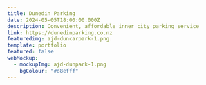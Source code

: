 ```yaml
---
title: Dunedin Parking
date: 2024-05-05T18:00:00.000Z
description: Convenient, affordable inner city parking service
link: https://dunedinparking.co.nz
featuredimg: ajd-duncarpark-1.png
template: portfolio
featured: false
webMockup:
  - mockupImg: ajd-dunpark-1.png
    bgColour: "#d8efff"
---
```

